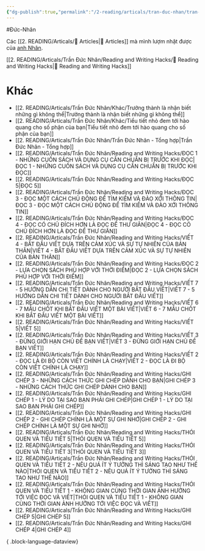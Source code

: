 ```yaml
---
{"dg-publish":true,"permalink":"/2-reading/articals/tran-duc-nhan/tran-duc-nhan-tong-hop/","dgPassFrontmatter":true}
---
```


#Đức-Nhân

Các [[2. READING/Articals/📰 Articles\|📰 Articles]] mà mình lượm nhặt được của [anh Nhân](https://www.facebook.com/ducnhan89).

[[2. READING/Articals/Trần Đức Nhân/Reading and Writing Hacks/👑 Reading and Writing Hacks\|👑 Reading and Writing Hacks]]

# Khác

- [[2. READING/Articals/Trần Đức Nhân/Khác/Trưởng thành là nhận biết những gì không thể\|Trưởng thành là nhận biết những gì không thể]]
- [[2. READING/Articals/Trần Đức Nhân/Khác/Tiểu tiết nhỏ đem tới hào quang cho số phận của bạn\|Tiểu tiết nhỏ đem tới hào quang cho số phận của bạn]]
- [[2. READING/Articals/Trần Đức Nhân/Trần Đức Nhân - Tổng hợp\|Trần Đức Nhân - Tổng hợp]]
- [[2. READING/Articals/Trần Đức Nhân/Reading and Writing Hacks/ĐỌC 1 - NHỮNG CUỐN SÁCH VÀ DỤNG CỤ CẦN CHUẨN BỊ TRƯỚC KHI ĐỌC\|ĐỌC 1 - NHỮNG CUỐN SÁCH VÀ DỤNG CỤ CẦN CHUẨN BỊ TRƯỚC KHI ĐỌC]]
- [[2. READING/Articals/Trần Đức Nhân/Reading and Writing Hacks/ĐỌC 5\|ĐỌC 5]]
- [[2. READING/Articals/Trần Đức Nhân/Reading and Writing Hacks/ĐỌC 3 - ĐỌC MỘT CÁCH CHỦ ĐỘNG ĐỂ TÌM KIẾM VÀ ĐÀO XỚI THÔNG TIN\|ĐỌC 3 - ĐỌC MỘT CÁCH CHỦ ĐỘNG ĐỂ TÌM KIẾM VÀ ĐÀO XỚI THÔNG TIN]]
- [[2. READING/Articals/Trần Đức Nhân/Reading and Writing Hacks/ĐỌC 4 - ĐỌC CÓ CHỦ ĐÍCH HƠN LÀ ĐỌC ĐỂ THƯ GIÃN\|ĐỌC 4 - ĐỌC CÓ CHỦ ĐÍCH HƠN LÀ ĐỌC ĐỂ THƯ GIÃN]]
- [[2. READING/Articals/Trần Đức Nhân/Reading and Writing Hacks/VIẾT 4  - BẮT ĐẦU VIẾT DỰA TRÊN CẢM XÚC VÀ SỰ TỰ NHIÊN CỦA BẢN THÂN\|VIẾT 4  - BẮT ĐẦU VIẾT DỰA TRÊN CẢM XÚC VÀ SỰ TỰ NHIÊN CỦA BẢN THÂN]]
- [[2. READING/Articals/Trần Đức Nhân/Reading and Writing Hacks/ĐỌC 2 - LỰA CHỌN SÁCH PHÙ HỢP VỚI THỜI ĐIỂM\|ĐỌC 2 - LỰA CHỌN SÁCH PHÙ HỢP VỚI THỜI ĐIỂM]]
- [[2. READING/Articals/Trần Đức Nhân/Reading and Writing Hacks/VIẾT 7 - 5 HƯỚNG DẪN CHI TIẾT DÀNH CHO NGƯỜI BẮT ĐẦU VIẾT\|VIẾT 7 - 5 HƯỚNG DẪN CHI TIẾT DÀNH CHO NGƯỜI BẮT ĐẦU VIẾT]]
- [[2. READING/Articals/Trần Đức Nhân/Reading and Writing Hacks/VIẾT 6 - 7 MẪU CHỐT KHI BẮT ĐẦU VIẾT MỘT BÀI VIẾT\|VIẾT 6 - 7 MẪU CHỐT KHI BẮT ĐẦU VIẾT MỘT BÀI VIẾT]]
- [[2. READING/Articals/Trần Đức Nhân/Reading and Writing Hacks/VIẾT 5\|VIẾT 5]]
- [[2. READING/Articals/Trần Đức Nhân/Reading and Writing Hacks/VIẾT 3 - ĐỪNG GIỚI HẠN CHỦ ĐỀ BẠN VIẾT\|VIẾT 3 - ĐỪNG GIỚI HẠN CHỦ ĐỀ BẠN VIẾT]]
- [[2. READING/Articals/Trần Đức Nhân/Reading and Writing Hacks/VIẾT 2 - ĐỌC LÀ ĐI BỘ CÒN VIẾT CHÍNH LÀ CHẠY\|VIẾT 2 - ĐỌC LÀ ĐI BỘ CÒN VIẾT CHÍNH LÀ CHẠY]]
- [[2. READING/Articals/Trần Đức Nhân/Reading and Writing Hacks/GHI CHÉP 3 - NHỮNG CÁCH THỨC GHI CHÉP DÀNH CHO BẠN\|GHI CHÉP 3 - NHỮNG CÁCH THỨC GHI CHÉP DÀNH CHO BẠN]]
- [[2. READING/Articals/Trần Đức Nhân/Reading and Writing Hacks/GHI CHÉP 1 - LÝ DO TẠI SAO BẠN PHẢI GHI CHÉP\|GHI CHÉP 1 - LÝ DO TẠI SAO BẠN PHẢI GHI CHÉP]]
- [[2. READING/Articals/Trần Đức Nhân/Reading and Writing Hacks/GHI CHÉP 2 - GHI CHÉP CHÍNH LÀ MỘT SỰ GHI NHỚ\|GHI CHÉP 2 - GHI CHÉP CHÍNH LÀ MỘT SỰ GHI NHỚ]]
- [[2. READING/Articals/Trần Đức Nhân/Reading and Writing Hacks/THÓI QUEN VÀ TIỂU TIẾT 5\|THÓI QUEN VÀ TIỂU TIẾT 5]]
- [[2. READING/Articals/Trần Đức Nhân/Reading and Writing Hacks/THÓI QUEN VÀ TIỂU TIẾT 3\|THÓI QUEN VÀ TIỂU TIẾT 3]]
- [[2. READING/Articals/Trần Đức Nhân/Reading and Writing Hacks/THÓI QUEN VÀ TIỂU TIẾT 2 - NÊU QUÁ ÍT Ý TƯỞNG THÌ SÁNG TẠO NHƯ THẾ NÀO\|THÓI QUEN VÀ TIỂU TIẾT 2 - NÊU QUÁ ÍT Ý TƯỞNG THÌ SÁNG TẠO NHƯ THẾ NÀO]]
- [[2. READING/Articals/Trần Đức Nhân/Reading and Writing Hacks/THÓI QUEN VÀ TIỂU TIẾT 1 - KHÔNG GIAN CÙNG THỜI GIAN ẢNH HƯỞNG TỚI VIỆC ĐỌC VÀ VIẾT\|THÓI QUEN VÀ TIỂU TIẾT 1 - KHÔNG GIAN CÙNG THỜI GIAN ẢNH HƯỞNG TỚI VIỆC ĐỌC VÀ VIẾT]]
- [[2. READING/Articals/Trần Đức Nhân/Reading and Writing Hacks/GHI CHÉP 5\|GHI CHÉP 5]]
- [[2. READING/Articals/Trần Đức Nhân/Reading and Writing Hacks/GHI CHÉP 4\|GHI CHÉP 4]]

{ .block-language-dataview}